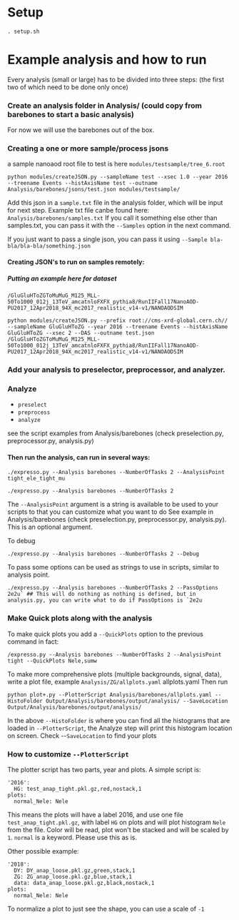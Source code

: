 # Setup

`. setup.sh`

# Example analysis and how to run

Every analysis (small or large) has to be divided into three steps: (the first two of which need to be done only once)

### Create an analysis folder in Analysis/ (could copy from barebones to start a basic analysis)
For now we will use the barebones out of the box.

### Creating a one or more sample/process jsons
a sample nanoaod root file to test is here `modules/testsample/tree_6.root`

`python modules/createJSON.py --sampleName test --xsec 1.0 --year 2016 --treename Events --histAxisName test --outname Analysis/barebones/jsons/test.json modules/testsample/`

Add this json in a `sample.txt` file in the analysis folder, which will be input for next step. Example txt file canbe found here: `Analysis/barebones/samples.txt`
If you call it something else other than samples.txt, you can pass it with the `--Samples` option in the next command.

If you just want to pass a single json, you can pass it using `--Sample bla-bla/bla-bla/something.json`

#### Creating JSON's to run on samples remotely:
##### Putting an example here for dataset
`/GluGluHToZGToMuMuG_M125_MLL-50To1000_012j_13TeV_amcatnloFXFX_pythia8/RunIIFall17NanoAOD-PU2017_12Apr2018_94X_mc2017_realistic_v14-v1/NANOAODSIM`
```
python modules/createJSON.py --prefix root://cms-xrd-global.cern.ch// --sampleName GluGluHToZG --year 2016 --treename Events --histAxisName GluGluHToZG --xsec 2 --DAS --outname test.json /GluGluHToZGToMuMuG_M125_MLL-50To1000_012j_13TeV_amcatnloFXFX_pythia8/RunIIFall17NanoAOD-PU2017_12Apr2018_94X_mc2017_realistic_v14-v1/NANOAODSIM
```

### Add your analysis to preselector, preprocessor, and analyzer.

### Analyze
 - `preselect`
 - `preprocess`
 - `analyze`

see the script examples from Analysis/barebones (check preselection.py, preprocessor.py, analysis.py)

#### Then run the analysis, can run in several ways:
```
./expresso.py --Analysis barebones --NumberOfTasks 2 --AnalysisPoint tight_ele_tight_mu
```

```
./expresso.py --Analysis barebones --NumberOfTasks 2
```

The `--AnalysisPoint` argument is a string is available to be used to your scripts to that you can customize what you want to do
See example in Analysis/barebones (check preselection.py, preprocessor.py, analysis.py). This is an optional argument.

To debug
```
./expresso.py --Analysis barebones --NumberOfTasks 2 --Debug
```

To pass some options can be used as strings to use in scripts, similar to analysis point.

```
./expresso.py --Analysis barebones --NumberOfTasks 2 --PassOptions 2e2u` ## This will do nothing as nothing is defined, but in analysis.py, you can write what to do if PassOptions is `2e2u
```


### Make Quick plots along with the analysis

To make quick plots you add a `--QuickPlots` option to the previous command in fact:

```.
/expresso.py --Analysis barebones --NumberOfTasks 2 --AnalysisPoint tight --QuickPlots Nele,sumw
```

To make more comprehensive plots (multiple backgrounds, signal, data), write a plot file, example `Analysis/ZG/allplots.yaml` allplots.yaml
Then run

```
python plot+.py --PlotterScript Analysis/barebones/allplots.yaml --HistoFolder Output/Analysis/barebones/output/analysis/ --SaveLocation Output/Analysis/barebones/output/analysis/
```

In the above `--HistoFolder` is where you can find all the histograms that are loaded in `--PlotterScript`, the Analyze step will print this histogram location on screen.
Check --`SaveLocation` to find your plots

### How to customize `--PlotterScript`

The plotter script has two parts, year and plots.
A simple script is:

```
'2016':
  HG: test_anap_tight.pkl.gz,red,nostack,1
plots:
  normal_Nele: Nele
```

This means the plots will have a label 2016, and use one file `test_anap_tight.pkl.gz`, with label `HG` on plots and will plot histogram `Nele` from the file. Color will be read, plot won't be stacked and will be scaled by `1`. `normal` is a keyword. Please use this as is.

Other possible example:
```
'2018':
  DY: DY_anap_loose.pkl.gz,green,stack,1
  ZG: ZG_anap_loose.pkl.gz,blue,stack,1
  data: data_anap_loose.pkl.gz,black,nostack,1
plots:
  normal_Nele: Nele
```

To normalize a plot to just see the shape, you can use a scale of `-1`



